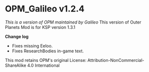 # OPM_Galileo v1.2.4
_This is a version of OPM maintained by Galileo_
This version of Outer Planets Mod is for KSP version 1.3.1

**Change log**
* Fixes missing Eeloo.
* Fixes ResearchBodies in-game text.

This mod retains OPM's original License: Attribution-NonCommercial-ShareAlike 4.0 International
